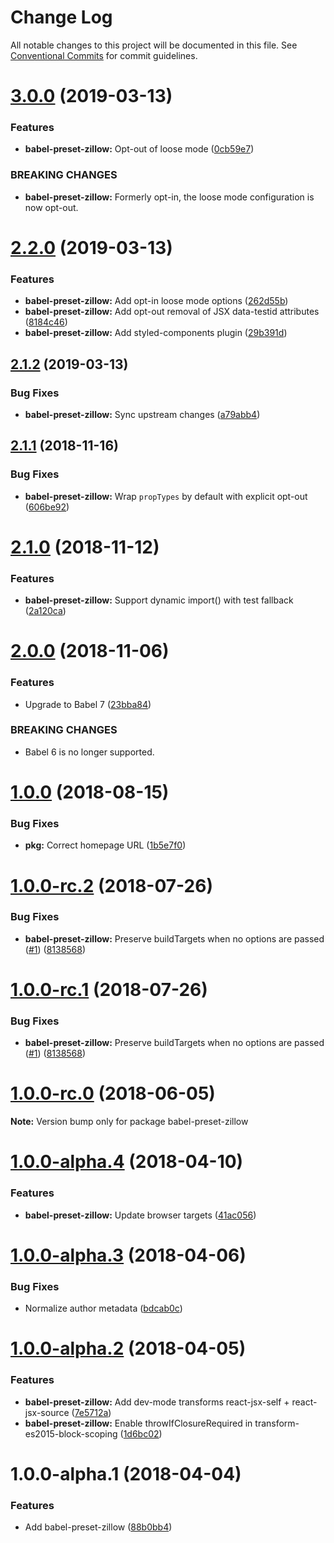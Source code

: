 # Change Log

All notable changes to this project will be documented in this file.
See [Conventional Commits](https://conventionalcommits.org) for commit guidelines.

# [3.0.0](https://github.com/zillow/javascript/compare/babel-preset-zillow@2.2.0...babel-preset-zillow@3.0.0) (2019-03-13)


### Features

* **babel-preset-zillow:** Opt-out of loose mode ([0cb59e7](https://github.com/zillow/javascript/commit/0cb59e7))


### BREAKING CHANGES

* **babel-preset-zillow:** Formerly opt-in, the loose mode configuration is now opt-out.





# [2.2.0](https://github.com/zillow/javascript/compare/babel-preset-zillow@2.1.2...babel-preset-zillow@2.2.0) (2019-03-13)


### Features

* **babel-preset-zillow:** Add opt-in loose mode options ([262d55b](https://github.com/zillow/javascript/commit/262d55b))
* **babel-preset-zillow:** Add opt-out removal of JSX data-testid attributes ([8184c46](https://github.com/zillow/javascript/commit/8184c46))
* **babel-preset-zillow:** Add styled-components plugin ([29b391d](https://github.com/zillow/javascript/commit/29b391d))





## [2.1.2](https://github.com/zillow/javascript/compare/babel-preset-zillow@2.1.1...babel-preset-zillow@2.1.2) (2019-03-13)


### Bug Fixes

* **babel-preset-zillow:** Sync upstream changes ([a79abb4](https://github.com/zillow/javascript/commit/a79abb4))





## [2.1.1](https://github.com/zillow/javascript/compare/babel-preset-zillow@2.1.0...babel-preset-zillow@2.1.1) (2018-11-16)


### Bug Fixes

* **babel-preset-zillow:** Wrap `propTypes` by default with explicit opt-out ([606be92](https://github.com/zillow/javascript/commit/606be92))





# [2.1.0](https://github.com/zillow/javascript/compare/babel-preset-zillow@2.0.0...babel-preset-zillow@2.1.0) (2018-11-12)


### Features

* **babel-preset-zillow:** Support dynamic import() with test fallback ([2a120ca](https://github.com/zillow/javascript/commit/2a120ca))





# [2.0.0](https://github.com/zillow/javascript/compare/babel-preset-zillow@1.0.0...babel-preset-zillow@2.0.0) (2018-11-06)


### Features

* Upgrade to Babel 7 ([23bba84](https://github.com/zillow/javascript/commit/23bba84))


### BREAKING CHANGES

* Babel 6 is no longer supported.





<a name="1.0.0"></a>
# [1.0.0](https://github.com/zillow/javascript/compare/babel-preset-zillow@1.0.0-rc.2...babel-preset-zillow@1.0.0) (2018-08-15)


### Bug Fixes

* **pkg:** Correct homepage URL ([1b5e7f0](https://github.com/zillow/javascript/commit/1b5e7f0))





<a name="1.0.0-rc.2"></a>
# [1.0.0-rc.2](https://github.com/zillow/javascript/compare/babel-preset-zillow@1.0.0-rc.0...babel-preset-zillow@1.0.0-rc.2) (2018-07-26)


### Bug Fixes

* **babel-preset-zillow:** Preserve buildTargets when no options are passed ([#1](https://github.com/zillow/javascript/issues/1)) ([8138568](https://github.com/zillow/javascript/commit/8138568))





<a name="1.0.0-rc.1"></a>
# [1.0.0-rc.1](https://github.com/zillow/javascript/compare/babel-preset-zillow@1.0.0-rc.0...babel-preset-zillow@1.0.0-rc.1) (2018-07-26)


### Bug Fixes

* **babel-preset-zillow:** Preserve buildTargets when no options are passed ([#1](https://github.com/zillow/javascript/issues/1)) ([8138568](https://github.com/zillow/javascript/commit/8138568))





<a name="1.0.0-rc.0"></a>
# [1.0.0-rc.0](https://github.com/zillow/javascript/compare/babel-preset-zillow@1.0.0-alpha.4...babel-preset-zillow@1.0.0-rc.0) (2018-06-05)

**Note:** Version bump only for package babel-preset-zillow





<a name="1.0.0-alpha.4"></a>
# [1.0.0-alpha.4](https://github.com/zillow/javascript/compare/babel-preset-zillow@1.0.0-alpha.3...babel-preset-zillow@1.0.0-alpha.4) (2018-04-10)


### Features

* **babel-preset-zillow:** Update browser targets ([41ac056](https://github.com/zillow/javascript/commit/41ac056))





<a name="1.0.0-alpha.3"></a>
# [1.0.0-alpha.3](https://github.com/zillow/javascript/compare/babel-preset-zillow@1.0.0-alpha.2...babel-preset-zillow@1.0.0-alpha.3) (2018-04-06)


### Bug Fixes

* Normalize author metadata ([bdcab0c](https://github.com/zillow/javascript/commit/bdcab0c))





<a name="1.0.0-alpha.2"></a>
# [1.0.0-alpha.2](https://github.com/zillow/javascript/compare/babel-preset-zillow@1.0.0-alpha.1...babel-preset-zillow@1.0.0-alpha.2) (2018-04-05)


### Features

* **babel-preset-zillow:** Add dev-mode transforms react-jsx-self + react-jsx-source ([7e5712a](https://github.com/zillow/javascript/commit/7e5712a))
* **babel-preset-zillow:** Enable throwIfClosureRequired in transform-es2015-block-scoping ([1d6bc02](https://github.com/zillow/javascript/commit/1d6bc02))





<a name="1.0.0-alpha.1"></a>
# 1.0.0-alpha.1 (2018-04-04)


### Features

* Add babel-preset-zillow ([88b0bb4](https://github.com/zillow/javascript/commit/88b0bb4))
